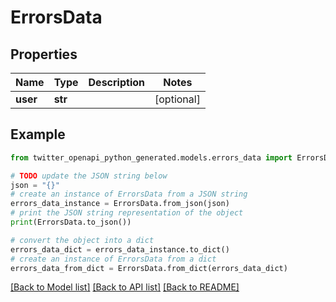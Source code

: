 # ErrorsData


## Properties

Name | Type | Description | Notes
------------ | ------------- | ------------- | -------------
**user** | **str** |  | [optional] 

## Example

```python
from twitter_openapi_python_generated.models.errors_data import ErrorsData

# TODO update the JSON string below
json = "{}"
# create an instance of ErrorsData from a JSON string
errors_data_instance = ErrorsData.from_json(json)
# print the JSON string representation of the object
print(ErrorsData.to_json())

# convert the object into a dict
errors_data_dict = errors_data_instance.to_dict()
# create an instance of ErrorsData from a dict
errors_data_from_dict = ErrorsData.from_dict(errors_data_dict)
```
[[Back to Model list]](../README.md#documentation-for-models) [[Back to API list]](../README.md#documentation-for-api-endpoints) [[Back to README]](../README.md)


